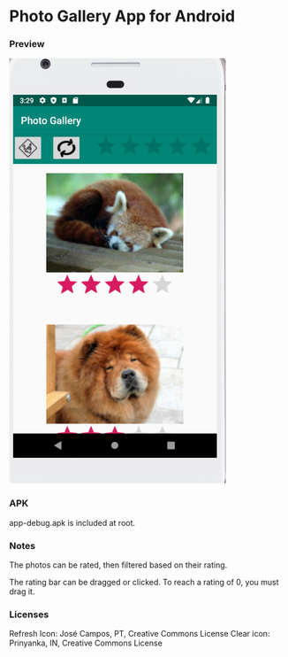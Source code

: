 # Photo Gallery App for Android

### Preview

![alt text](screenshot.png)

### APK

app-debug.apk is included at root.

### Notes

The photos can be rated, then filtered based on their rating.

The rating bar can be dragged or clicked. To reach a rating of 0, you must drag it. 

### Licenses

Refresh Icon: José Campos, PT, Creative Commons License
Clear icon: Prinyanka, IN, Creative Commons License
